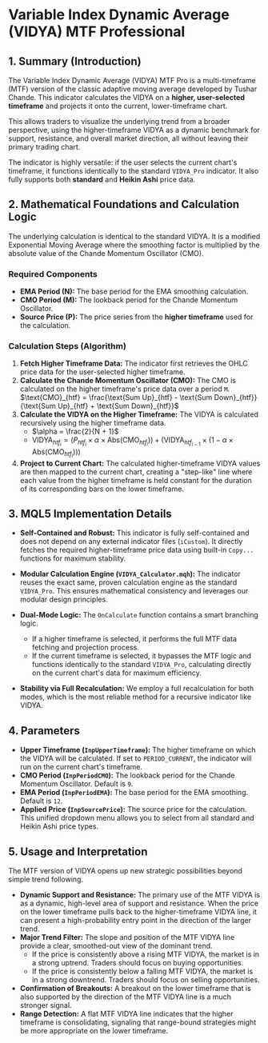 # Variable Index Dynamic Average (VIDYA) MTF Professional

## 1. Summary (Introduction)

The Variable Index Dynamic Average (VIDYA) MTF Pro is a multi-timeframe (MTF) version of the classic adaptive moving average developed by Tushar Chande. This indicator calculates the VIDYA on a **higher, user-selected timeframe** and projects it onto the current, lower-timeframe chart.

This allows traders to visualize the underlying trend from a broader perspective, using the higher-timeframe VIDYA as a dynamic benchmark for support, resistance, and overall market direction, all without leaving their primary trading chart.

The indicator is highly versatile: if the user selects the current chart's timeframe, it functions identically to the standard `VIDYA_Pro` indicator. It also fully supports both **standard** and **Heikin Ashi** price data.

## 2. Mathematical Foundations and Calculation Logic

The underlying calculation is identical to the standard VIDYA. It is a modified Exponential Moving Average where the smoothing factor is multiplied by the absolute value of the Chande Momentum Oscillator (CMO).

### Required Components

* **EMA Period (N):** The base period for the EMA smoothing calculation.
* **CMO Period (M):** The lookback period for the Chande Momentum Oscillator.
* **Source Price (P):** The price series from the **higher timeframe** used for the calculation.

### Calculation Steps (Algorithm)

1. **Fetch Higher Timeframe Data:** The indicator first retrieves the OHLC price data for the user-selected higher timeframe.
2. **Calculate the Chande Momentum Oscillator (CMO):** The CMO is calculated on the higher timeframe's price data over a period `M`.
    $\text{CMO}_{htf} = \frac{\text{Sum Up}_{htf} - \text{Sum Down}_{htf}}{\text{Sum Up}_{htf} + \text{Sum Down}_{htf}}$
3. **Calculate the VIDYA on the Higher Timeframe:** The VIDYA is calculated recursively using the higher timeframe data.
    * $\alpha = \frac{2}{N + 1}$
    * $\text{VIDYA}_{htf_i} = (P_{htf_i} \times \alpha \times \text{Abs}(\text{CMO}_{htf_i})) + (\text{VIDYA}_{htf_{i-1}} \times (1 - \alpha \times \text{Abs}(\text{CMO}_{htf_i})))$
4. **Project to Current Chart:** The calculated higher-timeframe VIDYA values are then mapped to the current chart, creating a "step-like" line where each value from the higher timeframe is held constant for the duration of its corresponding bars on the lower timeframe.

## 3. MQL5 Implementation Details

* **Self-Contained and Robust:** This indicator is fully self-contained and does not depend on any external indicator files (`iCustom`). It directly fetches the required higher-timeframe price data using built-in `Copy...` functions for maximum stability.

* **Modular Calculation Engine (`VIDYA_Calculator.mqh`):** The indicator reuses the exact same, proven calculation engine as the standard `VIDYA_Pro`. This ensures mathematical consistency and leverages our modular design principles.

* **Dual-Mode Logic:** The `OnCalculate` function contains a smart branching logic.
  * If a higher timeframe is selected, it performs the full MTF data fetching and projection process.
  * If the current timeframe is selected, it bypasses the MTF logic and functions identically to the standard `VIDYA_Pro`, calculating directly on the current chart's data for maximum efficiency.

* **Stability via Full Recalculation:** We employ a full recalculation for both modes, which is the most reliable method for a recursive indicator like VIDYA.

## 4. Parameters

* **Upper Timeframe (`InpUpperTimeframe`):** The higher timeframe on which the VIDYA will be calculated. If set to `PERIOD_CURRENT`, the indicator will run on the current chart's timeframe.
* **CMO Period (`InpPeriodCMO`):** The lookback period for the Chande Momentum Oscillator. Default is `9`.
* **EMA Period (`InpPeriodEMA`):** The base period for the EMA smoothing. Default is `12`.
* **Applied Price (`InpSourcePrice`):** The source price for the calculation. This unified dropdown menu allows you to select from all standard and Heikin Ashi price types.

## 5. Usage and Interpretation

The MTF version of VIDYA opens up new strategic possibilities beyond simple trend following.

* **Dynamic Support and Resistance:** The primary use of the MTF VIDYA is as a dynamic, high-level area of support and resistance. When the price on the lower timeframe pulls back to the higher-timeframe VIDYA line, it can present a high-probability entry point in the direction of the larger trend.
* **Major Trend Filter:** The slope and position of the MTF VIDYA line provide a clear, smoothed-out view of the dominant trend.
  * If the price is consistently above a rising MTF VIDYA, the market is in a strong uptrend. Traders should focus on buying opportunities.
  * If the price is consistently below a falling MTF VIDYA, the market is in a strong downtrend. Traders should focus on selling opportunities.
* **Confirmation of Breakouts:** A breakout on the lower timeframe that is also supported by the direction of the MTF VIDYA line is a much stronger signal.
* **Range Detection:** A flat MTF VIDYA line indicates that the higher timeframe is consolidating, signaling that range-bound strategies might be more appropriate on the lower timeframe.
